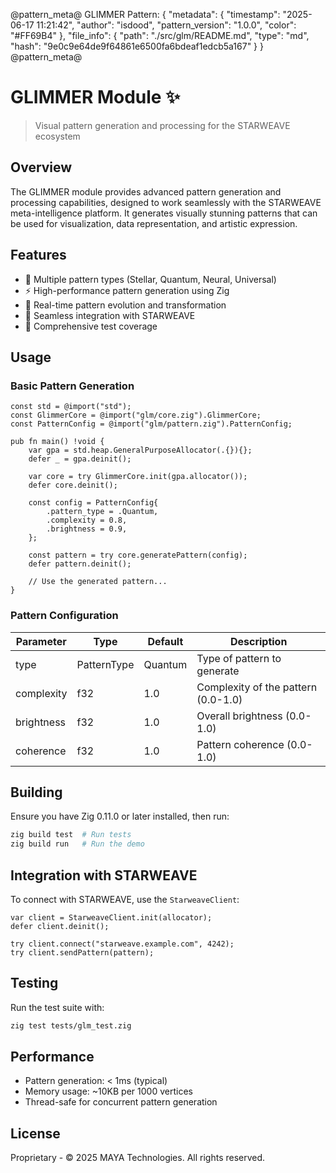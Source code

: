 @pattern_meta@
GLIMMER Pattern:
{
  "metadata": {
    "timestamp": "2025-06-17 11:21:42",
    "author": "isdood",
    "pattern_version": "1.0.0",
    "color": "#FF69B4"
  },
  "file_info": {
    "path": "./src/glm/README.md",
    "type": "md",
    "hash": "9e0c9e64de9f64861e6500fa6bdeaf1edcb5a167"
  }
}
@pattern_meta@

# GLIMMER Module ✨

> Visual pattern generation and processing for the STARWEAVE ecosystem

## Overview

The GLIMMER module provides advanced pattern generation and processing capabilities, designed to work seamlessly with the STARWEAVE meta-intelligence platform. It generates visually stunning patterns that can be used for visualization, data representation, and artistic expression.

## Features

- 🎨 Multiple pattern types (Stellar, Quantum, Neural, Universal)
- ⚡ High-performance pattern generation using Zig
- 🔄 Real-time pattern evolution and transformation
- 🔗 Seamless integration with STARWEAVE
- 🧪 Comprehensive test coverage

## Usage

### Basic Pattern Generation

```zig
const std = @import("std");
const GlimmerCore = @import("glm/core.zig").GlimmerCore;
const PatternConfig = @import("glm/pattern.zig").PatternConfig;

pub fn main() !void {
    var gpa = std.heap.GeneralPurposeAllocator(.{}){};
    defer _ = gpa.deinit();
    
    var core = try GlimmerCore.init(gpa.allocator());
    defer core.deinit();
    
    const config = PatternConfig{
        .pattern_type = .Quantum,
        .complexity = 0.8,
        .brightness = 0.9,
    };
    
    const pattern = try core.generatePattern(config);
    defer pattern.deinit();
    
    // Use the generated pattern...
}
```

### Pattern Configuration

| Parameter   | Type       | Default | Description                          |
|-------------|------------|---------|--------------------------------------|
| type        | PatternType| Quantum | Type of pattern to generate          |
| complexity  | f32        | 1.0     | Complexity of the pattern (0.0-1.0) |
| brightness  | f32        | 1.0     | Overall brightness (0.0-1.0)         |
| coherence   | f32        | 1.0     | Pattern coherence (0.0-1.0)          |


## Building

Ensure you have Zig 0.11.0 or later installed, then run:

```bash
zig build test  # Run tests
zig build run   # Run the demo
```

## Integration with STARWEAVE

To connect with STARWEAVE, use the `StarweaveClient`:

```zig
var client = StarweaveClient.init(allocator);
defer client.deinit();

try client.connect("starweave.example.com", 4242);
try client.sendPattern(pattern);
```

## Testing

Run the test suite with:

```bash
zig test tests/glm_test.zig
```

## Performance

- Pattern generation: < 1ms (typical)
- Memory usage: ~10KB per 1000 vertices
- Thread-safe for concurrent pattern generation

## License

Proprietary - © 2025 MAYA Technologies. All rights reserved.
